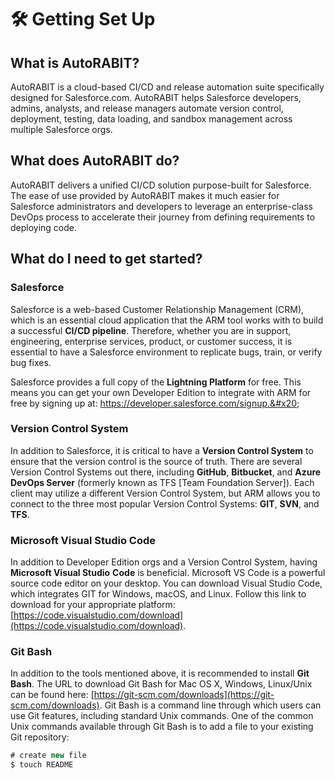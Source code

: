 # 🛠️ Getting Set Up

## What is AutoRABIT? <a href="#what-is-autorabit" id="what-is-autorabit"></a>

AutoRABIT is a cloud-based CI/CD and release automation suite specifically designed for Salesforce.com. AutoRABIT helps Salesforce developers, admins, analysts, and release managers automate version control, deployment, testing, data loading, and sandbox management across multiple Salesforce orgs.

## What does AutoRABIT do? <a href="#what-does-autorabit-do" id="what-does-autorabit-do"></a>

AutoRABIT delivers a unified CI/CD solution purpose-built for Salesforce. The ease of use provided by AutoRABIT makes it much easier for Salesforce administrators and developers to leverage an enterprise-class DevOps process to accelerate their journey from defining requirements to deploying code.

## What do I need to get started?

### Salesforce

Salesforce is a web-based Customer Relationship Management (CRM), which is an essential cloud application that the ARM tool works with to build a successful **CI/CD pipeline**. Therefore, whether you are in support, engineering, enterprise services, product, or customer success, it is essential to have a Salesforce environment to replicate bugs, train, or verify bug fixes.&#x20;

Salesforce provides a full copy of the **Lightning Platform** for free. This means you can get your own Developer Edition to integrate with ARM for free by signing up at: https://developer.salesforce.com/signup.&#x20;

### Version Control System&#x20;

In addition to Salesforce, it is critical to have a **Version Control System** to ensure that the version control is the source of truth. There are several Version Control Systems out there, including **GitHub**, **Bitbucket**, and **Azure DevOps Server** (formerly known as TFS \[Team Foundation Server]). Each client may utilize a different Version Control System, but ARM allows you to connect to the three most popular Version Control Systems: **GIT**, **SVN**, and **TFS**.

### Microsoft Visual Studio Code

In addition to Developer Edition orgs and a Version Control System, having **Microsoft Visual Studio** **Code** is beneficial. Microsoft VS Code is a powerful source code editor on your desktop. You can download Visual Studio Code, which integrates GIT for Windows, macOS, and Linux. Follow this link to download for your appropriate platform: [https://code.visualstudio.com/download](https://code.visualstudio.com/download).

### Git Bash

In addition to the tools mentioned above, it is recommended to install **Git Bash**. The URL to download Git Bash for Mac OS X, Windows, Linux/Unix can be found here: [https://git-scm.com/downloads](https://git-scm.com/downloads). Git Bash is a command line through which users can use Git features, including standard Unix commands. One of the common Unix commands available through Git Bash is to add a file to your existing Git repository:

```actionscript
# create new file
$ touch README
```
